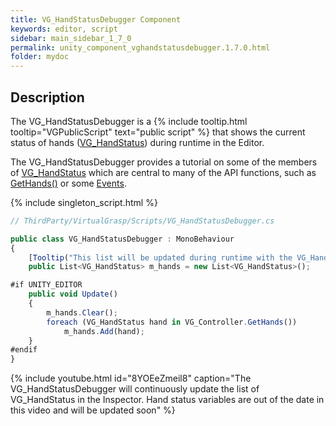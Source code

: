 ```yaml
---
title: VG_HandStatusDebugger Component
keywords: editor, script
sidebar: main_sidebar_1_7_0
permalink: unity_component_vghandstatusdebugger.1.7.0.html
folder: mydoc
---
```


## Description

The VG_HandStatusDebugger is a {% include tooltip.html tooltip="VGPublicScript" text="public script" %} that shows the current status of hands ([VG_HandStatus](unity_component_vghandstatus.1.7.0.html)) during runtime in the Editor. 

The VG_HandStatusDebugger provides a tutorial on some of the members of [VG_HandStatus](unity_component_vghandstatus.1.7.0.html) which are central to many of the API functions, such as [GetHands()](virtualgrasp_unityapi.1.7.0.html#vg_controllergethands) or some [Events](virtualgrasp_unityapi.1.7.0.html#events).

{% include singleton_script.html %}

```js
// ThirdParty/VirtualGrasp/Scripts/VG_HandStatusDebugger.cs

public class VG_HandStatusDebugger : MonoBehaviour
{
    [Tooltip("This list will be updated during runtime with the VG_HandStatus of all hands.")]
    public List<VG_HandStatus> m_hands = new List<VG_HandStatus>();

#if UNITY_EDITOR
    public void Update()
    {
        m_hands.Clear();
        foreach (VG_HandStatus hand in VG_Controller.GetHands())
            m_hands.Add(hand);
    }
#endif
}
````

{% include youtube.html id="8YOEeZmeil8" caption="The VG_HandStatusDebugger will continuously update the list of VG_HandStatus in the Inspector. Hand status variables are out of the date in this video and will be updated soon" %}

